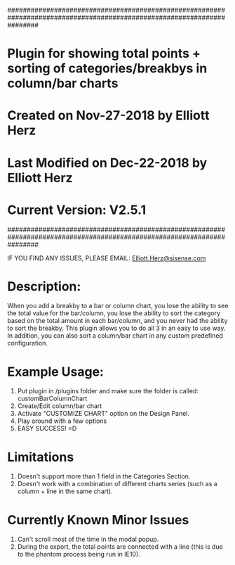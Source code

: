 ########################################################################################################################
#  	Plugin for showing total points + sorting of categories/breakbys in column/bar charts
#	Created on Nov-27-2018 by Elliott Herz
#	Last Modified on Dec-22-2018 by Elliott Herz
#	Current Version: V2.5.1
########################################################################################################################


IF YOU FIND ANY ISSUES, PLEASE EMAIL: Elliott.Herz@sisense.com


# Description: 
When you add a breakby to a bar or column chart, you lose the ability to see the total value for the bar/column, you lose the ability to sort the category based on the total amount in each bar/column, and you never had the ability to sort the breakby. This plugin allows you to do all 3 in an easy to use way. In addition, you can also sort a column/bar chart in any custom predefined configuration.


# Example Usage:
1) Put plugin in /plugins folder and make sure the folder is called: customBarColumnChart
2) Create/Edit column/bar chart
3) Activate "CUSTOMIZE CHART" option on the Design Panel.
4) Play around with a few options
5) EASY SUCCESS! =D


# Limitations
1) Doesn't support more than 1 field in the Categories Section.
2) Doesn't work with a combination of different charts series (such as a column + line in the same chart).


# Currently Known Minor Issues
1) Can't scroll most of the time in the modal popup.
2) During the export, the total points are connected with a line (this is due to the phantom process being run in IE10).    